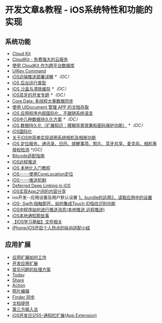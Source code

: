 # 开发文章&教程 - iOS系统特性和功能的实现
## 系统功能
- [Cloud Kit][1]
- [CloudKit - 免费强大的云服务][2]
- [使用 CloudKit 作为跨平台数据库][3]
- [UIKey Command][4]
- [iOS远端推送部署详解][5] _\*（OC）_
- [iOS 后台运行类型][6]
- [IOS 沙盒与清除缓存][7] _\*（OC）_
- [IOS蓝牙的开发专题][8] _\*（OC）_
- [Core Data: 多线程大量数据同步][9]
- [使用 UIDocument 管理 APP 的文档存取][10]
- [iOS 应用程序内部国际化，不跟随系统语言][11]
- [iOS中几种数据持久化方案][12] _\*（OC）_
- [iOS 数据持久化（扩展知识：模糊背景效果和密码保护功能）][13] _\*（OC）_
- [iOS国际化][14]
- [关于iOS中简单实现调用系统相机及相册功能][15]
- [iOS 定位服务、通讯录、日历、提醒事项、照片、蓝牙共享、麦克风、相机等授权检测][16] _\*(OC)_
- [Bitcode适配指南][17]
- [IOS远程推送][18]
- [iOS 本地化入门教程][19]
- [iOS-----使用CoreLocation定位][20]
- [iOS-----推送机制][21]
- [Deferred Deep Linking in iOS][22]
- [iOS实现App之间的内容分享][23]
- ios开发--应用设置及用户默认设置 [1、bundle的运用][24][2、读取应用中的设置][25]
- [iOS- Swift:指触即开，如何集成Touch ID指纹识别功能][26]
- [IOS中程序如何进行推送消息(本地推送,远程推送)][27]
- [iOS本地通知那些事][28]
- [【IOS学习基础】文件相关][29]
- [iPhone/iOS开启个人热点的纵向适配小结][30]

## 应用扩展
- [应用扩展如何工作][31]
- [开发应用扩展][32]
- [常见问题的处理方案][33]
- [Today][34]
- [Share][35]
- [Action][36]
- [照片编辑][37]
- [Finder 同步][38]
- [文档提供][39]
- [第三方输入法][40]
- [iOS开发日记55-通知栏扩展(App Extension)][41]

[1]:	http://nshipster.cn/cloudkit/
[2]:	http://swiftcafe.io/2015/11/13/cafe-time-cloudkit/
[3]:	http://tips.producter.io/shi-yong-cloudkit-zuo-wei-kua-ping-tai-shu-ju-ku/
[4]:	http://nshipster.cn/uikeycommand/
[5]:	http://hechen.info/2015/07/30/iOS-Push-Notification/
[6]:	http://www.cnblogs.com/maomishen/p/4933617.html
[7]:	http://www.cnblogs.com/jerehedu/p/4930593.html "IOS 沙盒与清除缓存"
[8]:	http://liuyanwei.jumppo.com/2015/07/17/ios-BLE-0.html
[9]:	http://www.jianshu.com/p/37ab8f336f76
[10]:	http://swiftcafe.io/2015/11/14/uidocument/
[11]:	http://www.cnblogs.com/jgCho/p/4958215.html "iOS 应用程序内部国际化，不跟随系统语言"
[12]:	http://www.cnblogs.com/allencelee/p/4975622.html "iOS中几种数据持久化方案"
[13]:	http://www.cnblogs.com/huangjianwu/p/4989573.html "iOS 数据持久化（扩展知识：模糊背景效果和密码保护功能）"
[14]:	http://mokai.github.io/2015/10/iOS%E5%9B%BD%E9%99%85%E5%8C%96/ "iOS国际化"
[15]:	http://www.jianshu.com/p/e70a184d1f32 "关于iOS中简单实现调用系统相机及相册功能"
[16]:	http://www.cnblogs.com/CocoonJin/p/4959877.html "iOS 定位服务、通讯录、日历、提醒事项、照片、蓝牙共享、麦克风、相机等授权检测"
[17]:	http://dzpqzb.com/2015/11/19/bitcode-open.html
[18]:	http://www.goofyy.com/blog/ios%e8%bf%9c%e7%a8%8b%e6%8e%a8%e9%80%81/ "IOS远程推送"
[19]:	http://segmentfault.com/a/1190000004182437 "iOS 本地化入门教程"
[20]:	http://www.cnblogs.com/congli0220/p/5078187.html "iOS-----使用CoreLocation定位"
[21]:	http://www.cnblogs.com/congli0220/p/5085540.html "iOS-----推送机制"
[22]:	http://tech.glowing.com/cn/deferred-deep-linking-and-branch-sdk-in-ios/ "Deferred Deep Linking in iOS"
[23]:	http://www.jianshu.com/p/88a08d66894f "iOS实现App之间的内容分享"
[24]:	http://www.cnblogs.com/azuo/p/5090718.html "ios开发--应用设置及用户默认设置【1、bundle的运用】"
[25]:	http://www.cnblogs.com/azuo/p/5098544.html "ios开发--应用设置及用户默认设置【2、读取应用中的设置】"
[26]:	http://www.cnblogs.com/qingche/p/5099333.html "iOS- Swift:指触即开，如何集成Touch ID指纹识别功能"
[27]:	http://www.cnblogs.com/wolfhous/p/5135711.html "IOS中程序如何进行推送消息(本地推送,远程推送)"
[28]:	http://segmentfault.com/a/1190000004295616 "iOS  本地通知那些事"
[29]:	http://www.cnblogs.com/silence-wzx/p/5140952.html "【IOS学习基础】文件相关"
[30]:	http://blog.csdn.net/phunxm/article/details/42967035 "iPhone/iOS开启个人热点的纵向适配小结"
[31]:	http://www.devtalking.com/articles/understand-how-an-extension-works/ "应用扩展如何工作"
[32]:	http://www.devtalking.com/articles/creating-an-app-extension/ "开发应用扩展"
[33]:	http://www.devtalking.com/articles/handling-common-scenarios/ "常见问题的处理方案"
[34]:	http://www.cocoachina.com/ios/20140904/9527.html "Today"
[35]:	http://www.cocoachina.com/ios/20140923/9728.html "Share"
[36]:	http://www.cocoachina.com/ios/20140929/9800.html "Action"
[37]:	http://www.cocoachina.com/ios/20141015/9918.html "照片编辑"
[38]:	http://www.jianshu.com/p/359e064ffe20 "Finder 同步"
[39]:	http://www.jianshu.com/p/2f45696b812b "文档提供"
[40]:	http://www.jianshu.com/p/987dfa9f3baf "第三方输入法"
[41]:	http://www.cnblogs.com/Twisted-Fate/p/5075813.html "iOS开发日记55-通知栏扩展(App Extension)"